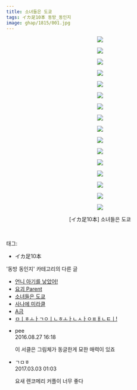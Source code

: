 ```yaml
---
title: 소녀들은 도쿄
tags: イカ足10本 동방_동인지
image: ghap/1815/001.jpg
---
```

<div class="article">
<p style="text-align: center; clear: none; float: none;"><img src="{{ site.nasurl }}/ghap/1815/001.jpg"/></p>
<p style="text-align: center; clear: none; float: none;"><img src="{{ site.nasurl }}/ghap/1815/002.jpg"/></p>
<p style="text-align: center; clear: none; float: none;"><img src="{{ site.nasurl }}/ghap/1815/003.jpg"/></p>
<p style="text-align: center; clear: none; float: none;"><img src="{{ site.nasurl }}/ghap/1815/004.jpg"/></p>
<p style="text-align: center; clear: none; float: none;"><img src="{{ site.nasurl }}/ghap/1815/005.jpg"/></p>
<p style="text-align: center; clear: none; float: none;"><img src="{{ site.nasurl }}/ghap/1815/006.jpg"/></p>
<p style="text-align: center; clear: none; float: none;"><img src="{{ site.nasurl }}/ghap/1815/007.jpg"/></p>
<p style="text-align: center; clear: none; float: none;"><img src="{{ site.nasurl }}/ghap/1815/008.jpg"/></p>
<p style="text-align: center; clear: none; float: none;"><img src="{{ site.nasurl }}/ghap/1815/009.jpg"/></p>
<p style="text-align: center; clear: none; float: none;"><img src="{{ site.nasurl }}/ghap/1815/010.jpg"/></p>
<p style="text-align: center; clear: none; float: none;"><img src="{{ site.nasurl }}/ghap/1815/011.jpg"/></p>
<p style="text-align: center; clear: none; float: none;"><img src="{{ site.nasurl }}/ghap/1815/012.jpg"/></p>
<p style="text-align: center; clear: none; float: none;"><img src="{{ site.nasurl }}/ghap/1815/013.jpg"/></p>
<p style="text-align: center; clear: none; float: none;"><img src="{{ site.nasurl }}/ghap/1815/014.jpg"/></p>
<p style="text-align: center; clear: none; float: none;"><img src="{{ site.nasurl }}/ghap/1815/015.jpg"/></p>
<p style="text-align: center; clear: none; float: none;"><img src="{{ site.nasurl }}/ghap/1815/016.jpg"/></p>
<p style="text-align: center; clear: none; float: none;">[イカ足10本] 소녀들은 도쿄</p>
<p><br/></p>
</div><div class="tagTrail">
<p>태그: </p>
<ul>
<li>イカ足10本</li>
</ul>
</div><div class="another">
<p>'동방 동인지' 카테고리의 다른 글</p>
<ul>
<li><a href="/2016-08-25-ghap_1817">언니 아기를 낳았어!</a></li>
<li><a href="/2016-08-25-ghap_1816">요괴 Parent</a></li>
<li><a href="/2016-08-25-ghap_1815">소녀들은 도쿄</a></li>
<li><a href="/2016-08-25-ghap_1814">사나에 미라클</a></li>
<li><a href="/2016-08-25-ghap_1813">A금</a></li>
<li><a href="/2016-08-25-ghap_1812">ㅁㅣㅎㅗㅏㄱㅇㅣㄴㅎㅗㅏㄴㅅㅏㅇㅍㅐㄴㅌㅣ!</a></li>
</ul>
</div><div class="cb_module cb_fluid">
<div class="cb_wrt cb_profile">
<div class="comment">
<ul>
<li class="cb_thumb_off" id="comment14791898">
<div class="cb_comment_area">
<div class="cb_info_area">
<div class="cb_section">
<span class="cb_nick_name">pee</span>
</div>
<div class="cb_section">
<span class="cb_date">2016.08.27 16:18 </span>
</div>
</div>
<div class="cb_dsc_comment">
<p class="cb_dsc">
											이 서클은 그림체가 동글한게 묘한 매력이 있죠
										</p>
</div>
</div></li>
<li class="cb_thumb_off" id="comment14929853">
<div class="cb_comment_area">
<div class="cb_info_area">
<div class="cb_section">
<span class="cb_nick_name">ㄱㅁㅎ</span>
</div>
<div class="cb_section">
<span class="cb_date">2017.03.03 01:03 </span>
</div>
</div>
<div class="cb_dsc_comment">
<p class="cb_dsc">
											요새 렌코메리 커플이 너무 좋다
										</p>
</div>
</div></li>
</ul>
</div>
</div><!-- commentList close -->
</div>